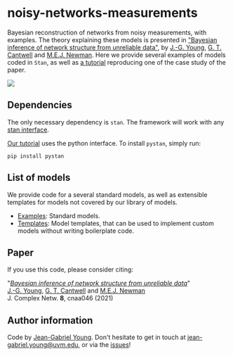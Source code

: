 # noisy-networks-measurements

Bayesian reconstruction of networks from noisy measurements, with examples.
The theory explaining these models is presented in ["Bayesian inference of network structure from unreliable data"](https://academic.oup.com/comnet/article/8/6/cnaa046/6161493), by [J.-G. Young](http://jgyoung.ca), [G. T. Cantwell](https://www.george-cantwell.com/) and [M.E.J. Newman](http://www-personal.umich.edu/~mejn/).
Here we provide several examples of models coded in `Stan`, as well as [a tutorial](tutorial/tutorial.ipynb) reproducing one of the case study of the paper.


![](repoimg.png)


## Dependencies

The only necessary dependency is `stan`. 
The framework will work with any [stan interface](https://mc-stan.org/users/interfaces/index.html).

[Our tutorial](tutorial/tutorial.ipynb) uses the python interface.
To install `pystan`, simply run:

    pip install pystan


## List of models

We provide code for a several standard models, as well as extensible templates for models not covered by our library of models.

* [Examples](examples/): Standard models.
* [Templates](templates/): Model templates, that can be used to implement custom models without writing boilerplate code. 

## Paper

If you use this code, please consider citing:

"[*Bayesian inference of network structure from unreliable data*](https://academic.oup.com/comnet/article/8/6/cnaa046/6161493)"<br/>
[J.-G. Young](http://jgyoung.ca), [G. T. Cantwell](https://www.george-cantwell.com/) and [M.E.J. Newman](http://www-personal.umich.edu/~mejn/)<br/>
J. Complex Netw. **8**, cnaa046 (2021) <br/>

## Author information

Code by [Jean-Gabriel Young](https://www.jgyoung.ca). Don't hesitate to get in touch at <jean-gabriel.young@uvm.edu>, or via the [issues](https://github.com/jg-you/noisy-networks-measurements/issues)!

